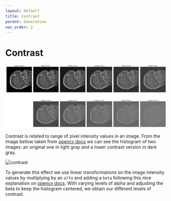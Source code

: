 ```yaml
---
layout: default
title: Contrast
parent: Generation
nav_order: 2
---
```


# Contrast

![Contrast examples](contrast.png)

Contrast is related to range of pixel intensity values in an image. From the image bellow taken from [opencv docs](https://docs.opencv.org/3.4/d3/dc1/tutorial_basic_linear_transform.html) we can see the histogram of two images: an original one in light gray and a lower contrast version in dark gray.

![contrast](https://docs.opencv.org/3.4/Basic_Linear_Transform_Tutorial_hist_alpha.png)

To generate this effect we use linear transformations on the image intensity values by multiplying by an `alfa` and adding a `beta` following this nice explanation on [opencv docs](https://docs.opencv.org/3.4/d3/dc1/tutorial_basic_linear_transform.html). With varying levels of alpha and adjusting the beta to keep the histogram centered, we obtain our different levels of contrast.
